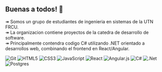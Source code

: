 ## Buenas a todos! 👋

↠ Somos un grupo de estudiantes de ingenieria en sistemas de la UTN FRCU.   
↠ La organizacion contiene proyectos de la catedra de desarrollo de software.  
↠ Principalmente contendra codigo C# utilizando .NET orientado a desarrollos web, combinando el frontend en React/Angular.   

![Git](https://img.shields.io/badge/-Git-%23F05032?style=flat-square&logo=git&logoColor=%23ffffff)
![HTML5](https://img.shields.io/badge/-HTML5-%23E44D27?style=flat-square&logo=html5&logoColor=ffffff) ![CSS3](https://img.shields.io/badge/-CSS3-%231572B6?style=flat-square&logo=css3) ![JavaScript](https://img.shields.io/badge/JavaScript-%23323330.svg?&style=flat-square&logo=javascript&logoColor=%23F7DF1E) ![React](https://img.shields.io/badge/React-%2320232a.svg?style=flat-saquare&logo=React&logoColor=%2361DAFB) ![Angular.js](https://img.shields.io/badge/Angular.js-%23E23237.svg?style=flat-square&logo=angularjs&logoColor=white)
![C#](https://img.shields.io/badge/C%23-%23239120.svg?style=flat-saquare&logo=c-sharp&logoColor=white) ![.Net](https://img.shields.io/badge/.NET-5C2D91?style=flat-square&logo=.Net&logoColor=white) ![Postgres](https://img.shields.io/badge/Postgres-%23316192.svg?style=flat-square&logo=postgresql&logoColor=white)
